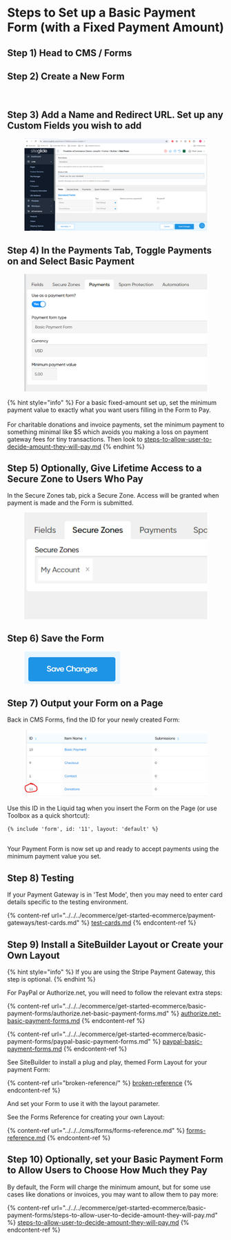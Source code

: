 # Steps to Set up a Basic Payment Form (with a Fixed Payment Amount)

## Step 1) Head to CMS / Forms

## Step 2) Create a New Form

<figure><img src="../../../.gitbook/assets/image (15).png" alt=""><figcaption></figcaption></figure>

## Step 3) Add a Name and Redirect URL. Set up any Custom Fields you wish to add

<figure><img src="../../../.gitbook/assets/image (1) (1) (1) (1).png" alt=""><figcaption></figcaption></figure>

## Step 4) In the Payments Tab, Toggle Payments on and Select Basic Payment

<figure><img src="../../../.gitbook/assets/image (2) (1) (1) (1).png" alt=""><figcaption></figcaption></figure>

{% hint style="info" %}
For a basic fixed-amount set up, set the minimum payment value to exactly what you want users filling in the Form to Pay.\
\
For charitable donations and invoice payments, set the minimum payment to something minimal like $5 which avoids you making a loss on payment gateway fees for tiny transactions. Then look to [steps-to-allow-user-to-decide-amount-they-will-pay.md](../../../ecommerce/get-started-ecommerce/basic-payment-forms/steps-to-allow-user-to-decide-amount-they-will-pay.md "mention")
{% endhint %}

## Step 5) Optionally, Give Lifetime Access to a Secure Zone to Users Who Pay

In the Secure Zones tab, pick a Secure Zone. Access will be granted when payment is made and the Form is submitted.

<figure><img src="../../../.gitbook/assets/image (5) (1) (1).png" alt=""><figcaption></figcaption></figure>

## Step 6) Save the Form

<figure><img src="../../../.gitbook/assets/image (3) (1) (1) (1).png" alt=""><figcaption></figcaption></figure>

## Step 7) Output your Form on a Page

Back in CMS Forms, find the ID for your newly created Form:

<figure><img src="../../../.gitbook/assets/image (4) (1) (1).png" alt=""><figcaption></figcaption></figure>

Use this ID in the Liquid tag when you insert the Form on the Page (or use Toolbox as a quick shortcut):

```
{% include 'form', id: '11', layout: 'default' %}


```

Your Payment Form is now set up and ready to accept payments using the minimum payment value you set.

## Step 8) Testing

If your Payment Gateway is in 'Test Mode', then you may need to enter card details specific to the testing environment.

{% content-ref url="../../../ecommerce/get-started-ecommerce/payment-gateways/test-cards.md" %}
[test-cards.md](../../../ecommerce/get-started-ecommerce/payment-gateways/test-cards.md)
{% endcontent-ref %}

## Step 9) Install a SiteBuilder Layout or Create your Own Layout

{% hint style="info" %}
If you are using the Stripe Payment Gateway, this step is optional.
{% endhint %}

For PayPal or Authorize.net, you will need to follow the relevant extra steps:

{% content-ref url="../../../ecommerce/get-started-ecommerce/basic-payment-forms/authorize.net-basic-payment-forms.md" %}
[authorize.net-basic-payment-forms.md](../../../ecommerce/get-started-ecommerce/basic-payment-forms/authorize.net-basic-payment-forms.md)
{% endcontent-ref %}

{% content-ref url="../../../ecommerce/get-started-ecommerce/basic-payment-forms/paypal-basic-payment-forms.md" %}
[paypal-basic-payment-forms.md](../../../ecommerce/get-started-ecommerce/basic-payment-forms/paypal-basic-payment-forms.md)
{% endcontent-ref %}

See SiteBuilder to install a plug and play, themed Form Layout for your payment Form:

{% content-ref url="broken-reference/" %}
[broken-reference](broken-reference/)
{% endcontent-ref %}

And set your Form to use it with the layout parameter.

See the Forms Reference for creating your own Layout:

{% content-ref url="../../../cms/forms/forms-reference.md" %}
[forms-reference.md](../../../cms/forms/forms-reference.md)
{% endcontent-ref %}

## Step 10) Optionally, set your Basic Payment Form to Allow Users to Choose How Much they Pay

By default, the Form will charge the minimum amount, but for some use cases like donations or invoices, you may want to allow them to pay more:

{% content-ref url="../../../ecommerce/get-started-ecommerce/basic-payment-forms/steps-to-allow-user-to-decide-amount-they-will-pay.md" %}
[steps-to-allow-user-to-decide-amount-they-will-pay.md](../../../ecommerce/get-started-ecommerce/basic-payment-forms/steps-to-allow-user-to-decide-amount-they-will-pay.md)
{% endcontent-ref %}
